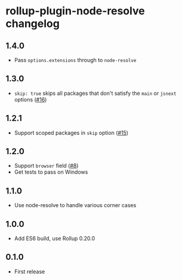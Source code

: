 # rollup-plugin-node-resolve changelog

## 1.4.0

* Pass `options.extensions` through to `node-resolve`

## 1.3.0

* `skip: true` skips all packages that don't satisfy the `main` or `jsnext` options ([#16](https://github.com/rollup/rollup-plugin-node-resolve/pull/16))

## 1.2.1

* Support scoped packages in `skip` option ([#15](https://github.com/rollup/rollup-plugin-node-resolve/issues/15))

## 1.2.0

* Support `browser` field ([#8](https://github.com/rollup/rollup-plugin-node-resolve/issues/8))
* Get tests to pass on Windows

## 1.1.0

* Use node-resolve to handle various corner cases

## 1.0.0

* Add ES6 build, use Rollup 0.20.0

## 0.1.0

* First release
